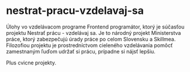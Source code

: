 # nestrat-pracu-vzdelavaj-sa
Úlohy vo vzdelávacom programe Frontend programátor, ktorý je súčasťou projektu Nestrať prácu - vzdelávaj sa. Je to národný projekt Ministerstva práce, ktorý zabezpečujú úrady práce po celom Slovensku a Skillmea. Filozofiou projektu je prostredníctvom cieleného vzdelávania pomôcť zamestnaným ľuďom udržať si prácu, prípadne si nájsť lepšiu.

Plus cvicne projekty.

